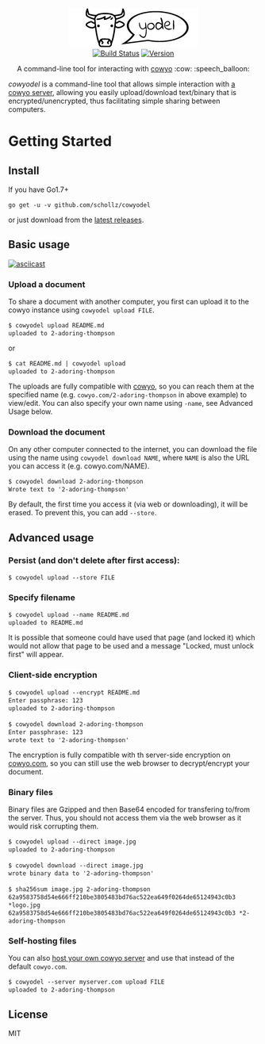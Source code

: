 <p align="center">
<img
    src="logo.png"
    width="260" height="80" border="0" alt="cowyodel">
<br>
<a href="https://travis-ci.org/schollz/cowyodel"><img src="https://img.shields.io/travis/schollz/cowyodel.svg?style=flat-square" alt="Build Status"></a>
<a href="https://github.com/schollz/cowyodel/releases/latest"><img src="https://img.shields.io/badge/version-0.1.0-brightgreen.svg?style=flat-square" alt="Version"></a>
</p>

<p align="center">A command-line tool for interacting with <a href="https://github.com/schollz/cowyo">cowyo</a>  :cow: :speech_balloon:</p>

*cowyodel* is a command-line tool that allows simple interaction with [a cowyo server](https://github.com/schollz/cowyo), allowing you easily upload/download text/binary that is encrypted/unencrypted, thus facilitating simple sharing between computers.

Getting Started
===============

## Install

If you have Go1.7+

```
go get -u -v github.com/schollz/cowyodel
```

or just download from the [latest releases](https://github.com/schollz/cowyodel/releases/latest).

## Basic usage 

[![asciicast](https://asciinema.org/a/Oq6enXjipBXqFcugqV7mSvdpR.png)](https://asciinema.org/a/Oq6enXjipBXqFcugqV7mSvdpR)

### Upload a document

To share a document with another computer, you first can upload it to the cowyo instance using `cowyodel upload FILE`.

```
$ cowyodel upload README.md
uploaded to 2-adoring-thompson
```
or
```
$ cat README.md | cowyodel upload
uploaded to 2-adoring-thompson
```

The uploads are fully compatible with [cowyo](https://cowyo.com), so you can reach them at the specified name (e.g.  `cowyo.com/2-adoring-thompson` in above example) to view/edit. You can also specify your own name using `-name`, see Advanced Usage below.

### Download the document

On any other computer connected to the internet, you can download the file using the name using `cowyodel download NAME`, where `NAME` is also the URL you can access it (e.g. cowyo.com/NAME).

```
$ cowyodel download 2-adoring-thompson
Wrote text to '2-adoring-thompson'
```

By default, the first time you access it (via web or downloading), it will be erased. To prevent this, you can add `--store`.


## Advanced usage


### Persist (and don't delete after first access):

```
$ cowyodel upload --store FILE
```


### Specify filename

```
$ cowyodel upload --name README.md
uploaded to README.md
```

It is possible that someone could have used that page (and locked it) which would not allow that page to be used and a message "Locked, must unlock first" will appear.

### Client-side encryption

```
$ cowyodel upload --encrypt README.md
Enter passphrase: 123
uploaded to 2-adoring-thompson

$ cowyodel download 2-adoring-thompson
Enter passphrase: 123
wrote text to '2-adoring-thompson'
```

The encryption is fully compatible with th server-side encryption on [cowyo.com](https://cowyo.com), so you can still use the web browser to decrypt/encrypt your document.

### Binary files

Binary files are Gzipped and then Base64 encoded for transfering to/from the server. Thus, you should not access them via the web browser as it would risk corrupting them.

```
$ cowyodel upload --direct image.jpg
uploaded to 2-adoring-thompson

$ cowyodel download --direct image.jpg
wrote binary data to '2-adoring-thompson'

$ sha256sum image.jpg 2-adoring-thompson
62a9583758d54e666ff210be3805483bd76ac522ea649f0264de65124943c0b3 *logo.jpg
62a9583758d54e666ff210be3805483bd76ac522ea649f0264de65124943c0b3 *2-adoring-thompson
```

### Self-hosting files

You can also [host your own cowyo server](https://github.com/schollz/cowyo) and use that instead of the default `cowyo.com`. 

```
$ cowyodel --server myserver.com upload FILE
uploaded to 2-adoring-thompson
```

## License

MIT
